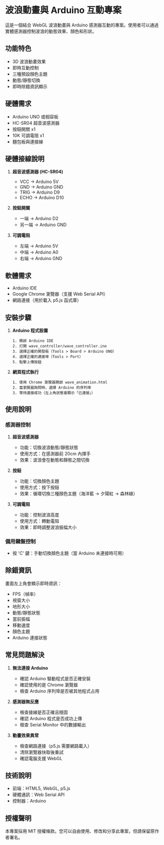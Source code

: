# 波浪動畫與 Arduino 互動專案

這是一個結合 WebGL 波浪動畫與 Arduino 感測器互動的專案。使用者可以通過實體感測器控制波浪的動態效果、顏色和形狀。

## 功能特色

- 3D 波浪動畫效果
- 即時互動控制
- 三種預設顏色主題
- 動態/靜態切換
- 即時除錯資訊顯示

## 硬體需求

- Arduino UNO 或相容板
- HC-SR04 超音波感測器
- 按鈕開關 x1
- 10K 可調電阻 x1
- 麵包板與連接線

## 硬體接線說明

1. **超音波感測器 (HC-SR04)**
   - VCC → Arduino 5V
   - GND → Arduino GND
   - TRIG → Arduino D9
   - ECHO → Arduino D10

2. **按鈕開關**
   - 一端 → Arduino D2
   - 另一端 → Arduino GND

3. **可調電阻**
   - 左端 → Arduino 5V
   - 中端 → Arduino A0
   - 右端 → Arduino GND

## 軟體需求

- Arduino IDE
- Google Chrome 瀏覽器（支援 Web Serial API）
- 網路連接（用於載入 p5.js 函式庫）

## 安裝步驟

1. **Arduino 程式設置**
   ```
   1. 開啟 Arduino IDE
   2. 打開 wave_controller/wave_controller.ino
   3. 選擇正確的開發板（Tools > Board > Arduino UNO）
   4. 選擇正確的連接埠（Tools > Port）
   5. 點擊上傳按鈕
   ```

2. **網頁程式執行**
   ```
   1. 使用 Chrome 瀏覽器開啟 wave_animation.html
   2. 當瀏覽器詢問時，選擇 Arduino 的序列埠
   3. 等待連接成功（左上角狀態會顯示「已連接」）
   ```

## 使用說明

### 感測器控制

1. **超音波感測器**
   - 功能：切換波浪動態/靜態狀態
   - 使用方式：在感測器前 20cm 內揮手
   - 效果：波浪會在動態和靜態之間切換

2. **按鈕**
   - 功能：切換顏色主題
   - 使用方式：按下按鈕
   - 效果：循環切換三種顏色主題（海洋藍 → 夕陽紅 → 森林綠）

3. **可調電阻**
   - 功能：控制波浪高度
   - 使用方式：轉動電阻
   - 效果：即時調整波浪振幅大小

### 備用鍵盤控制

- 按 'C' 鍵：手動切換顏色主題（當 Arduino 未連接時可用）

## 除錯資訊

畫面左上角會顯示即時資訊：
- FPS（幀率）
- 視窗大小
- 地形大小
- 動態/靜態狀態
- 當前振幅
- 移動速度
- 顏色主題
- Arduino 連接狀態

## 常見問題解決

1. **無法連接 Arduino**
   - 確認 Arduino 驅動程式是否正確安裝
   - 確認使用的是 Chrome 瀏覽器
   - 檢查 Arduino 序列埠是否被其他程式占用

2. **感測器無反應**
   - 檢查接線是否正確且穩固
   - 確認 Arduino 程式是否成功上傳
   - 檢查 Serial Monitor 中的數據輸出

3. **動畫效果異常**
   - 檢查網路連接（p5.js 需要網路載入）
   - 清除瀏覽器快取後重試
   - 確認電腦支援 WebGL

## 技術說明

- 前端：HTML5, WebGL, p5.js
- 硬體通訊：Web Serial API
- 控制器：Arduino

## 授權聲明

本專案採用 MIT 授權條款。您可以自由使用、修改和分享此專案，但請保留原作者署名。
